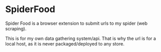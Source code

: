 # SpiderFood
Spider Food is a browser extension to submit urls to my spider (web scraping).


This is for my own data gathering system/api.  That is why the url is for a local host, as it is never packaged/deployed to any store.
